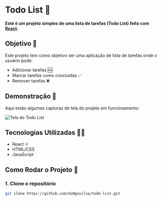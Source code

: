 # Todo List 📝

**Este é um projeto simples de uma lista de tarefas (Todo List) feito com [React](https://reactjs.org/).**

## Objetivo 🎯
Este projeto tem como objetivo ser uma aplicação de lista de tarefas onde o usuário pode:
- Adicionar tarefas 🆕
- Marcar tarefas como concluídas ✅
- Remover tarefas ❌

## Demonstração 📸
Aqui estão algumas capturas de tela do projeto em funcionamento:

![Tela do Todo List](sua-imagem-aqui.png)

## Tecnologias Utilizadas 🧑‍💻
- React ⚛️
- HTML/CSS
- JavaScript

## Como Rodar o Projeto 🚀

### 1. Clone o repositório

```bash
git clone https://github.com/di0gosilva/todo-list.git
